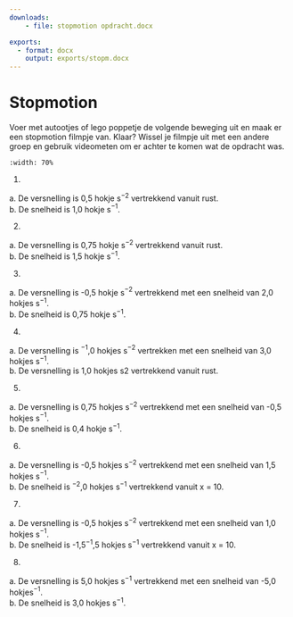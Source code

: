 ```yaml
---
downloads:
    - file: stopmotion opdracht.docx

exports:
  - format: docx
    output: exports/stopm.docx
---
```



# Stopmotion

Voer met autootjes of lego poppetje de volgende beweging uit en maak er een stopmotion filmpje van. Klaar? Wissel je filmpje uit met een andere groep en gebruik videometen om er achter te komen wat de opdracht was.

```{iframe} https://www.youtube.com/embed/vS1bCVfhnfk?si=HiRMfQDlfArJU789
:width: 70%

```

1.	
a.	De versnelling is 0,5 hokje s$^{-2}$ vertrekkend vanuit rust.\
b.	De snelheid is 1,0 hokje s$^{-1}$.

2.	
a.	De versnelling is 0,75 hokje s$^{-2}$ vertrekkend vanuit rust.\
b.	De snelheid is 1,5 hokje s$^{-1}$.

3.	
a.	De versnelling is -0,5 hokje s$^{-2}$ vertrekkend met een snelheid van 2,0 hokjes s$^{-1}$.\
b.	De snelheid is 0,75 hokje s$^{-1}$.

4.	
a.	De versnelling is $^{-1}$,0 hokjes s$^{-2}$ vertrekken met een snelheid van 3,0 hokjes s$^{-1}$.\
b.	De versnelling is 1,0 hokjes s2 vertrekkend vanuit rust.

5.	
a.	De versnelling is 0,75 hokjes s$^{-2}$ vertrekkend met een snelheid van -0,5 hokjes s$^{-1}$.\
b.	De snelheid is 0,4 hokje s$^{-1}$.

6.	
a.	De versnelling is -0,5 hokjes s$^{-2}$ vertrekkend met een snelheid van 1,5 hokjes s$^{-1}$.\
b.	De snelheid is $^{-2}$,0 hokjes s$^{-1}$ vertrekkend vanuit x = 10.

7.	
a.	De versnelling is -0,5 hokjes s$^{-2}$ vertrekkend met een snelheid van 1,0 hokjes s$^{-1}$.\
b.	De snelheid is -1,5$^{-1}$,5 hokjes s$^{-1}$ vertrekkend vanuit x = 10.

8.	
a.	De versnelling is 5,0 hokjes s$^{-1}$ vertrekkend met een snelheid van -5,0 hokjes$^{-1}$.\
b.	De snelheid is 3,0 hokjes s$^{-1}$.

